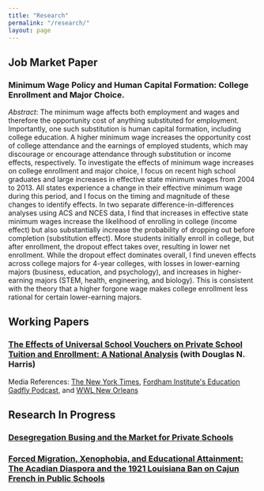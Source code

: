 ```yaml
---
title: "Research"
permalink: "/research/"
layout: page
---
```

## Job Market Paper
### Minimum Wage Policy and Human Capital Formation: College Enrollment and Major Choice. 
_Abstract_: The minimum wage affects both employment and wages and therefore the opportunity cost of anything substituted for employment. Importantly, one such substitution is human capital formation, including college education. A higher minimum wage increases the opportunity cost of college attendance and the earnings of employed students, which may discourage or encourage attendance through substitution or income effects, respectively. To investigate the effects of minimum wage increases on college enrollment and major choice, I focus on recent high school graduates and large increases in effective state minimum wages from 2004 to 2013. All states experience a change in their effective minimum wage during this period, and I focus on the timing and magnitude of these changes to identify effects. In two separate difference-in-differences analyses using ACS and NCES data, I find that increases in effective state minimum wages increase the likelihood of enrolling in college (income effect) but also substantially increase the probability of dropping out before completion (substitution effect). More students initially enroll in college, but after enrollment, the dropout effect takes over, resulting in lower net enrollment. While the dropout effect dominates overall, I find uneven effects across college majors for 4-year colleges, with losses in lower-earning majors (business, education, and psychology), and increases in higher-earning majors (STEM, health, engineering, and biology). This is consistent with the theory that a higher forgone wage makes college enrollment less rational for certain lower-earning majors.

## Working Papers
### [The Effects of Universal School Vouchers on Private School Tuition and Enrollment: A National Analysis](https://reachcentered.org/publications/the-effects-of-universal-school-vouchers-on-private-school-tuition-and-enrollment-a-national-analysis/) (with Douglas N. Harris) 
Media References: 
[The New York Times](https://www.nytimes.com/2025/09/12/us/voucher-study-private-school-tuition.html), 
[Fordham Institute's Education Gadfly Podcast](https://fordhaminstitute.org/national/resources/negative-naep-news-and-real-reason-screen-time-hurting-student-learning-episode), and
[WWL New Orleans](https://www.audacy.com/wwl/news/local/were-school-voucher-program-fears-much-ado-about-nothing)

## Research In Progress
### [Desegregation Busing and the Market for Private Schools](deseg.md)
### [Forced Migration, Xenophobia, and Educational Attainment: The Acadian Diaspora and the 1921 Louisiana Ban on Cajun French in Public Schools](acadian.md)
